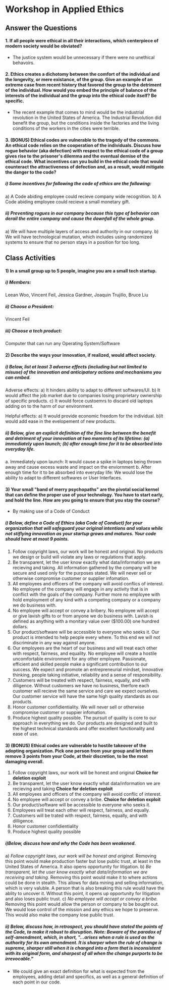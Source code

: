 # Workshop in Applied Ethics
## Answer the Questions

#### 1. If all people were ethical in all their interactions, which centerpiece of modern society would be obviated?
   - The justice system would be unnecessary if there were no unethical behavoirs.

#### 2. Ethics creates a dichotomy between the comfort of the individual and the longevity, or mere existance, of the group. Give an example of an extreme case from recent history that favored the group to the detriment of the individual. How would you embed the principle of balance of the interests of the individual and the group into the ethical code itself? Be specific.
   - The recent example that comes to mind would be the industrial revolution in the United States of America. The Industrial Revolution did benefit the group, but the conditions inside the factories and the living conditions of the workers in the cities were terrible. 

#### 3. (BONUS) Ethical codes are vulnerable to the tragedy of the commons. An ethical code relies on the cooperation of the individuals. Discuss how rogue behavior (aka defection) with respect to the ethical code of a group gives rise to the prisoner's dilemma and the eventual demise of the ethical code. What incentives can you build in the ethical code that would counteract the attractiveness of defection and, as a result, would mitigate the danger to the code?  
   ##### i) Some incentives for following the code of ethics are the following:
   a) A Code abiding employee could recieve company wide recognition.
   b) A Code abiding employee could recieve a small monetary gift.
    
   ##### ii) Preventing rogues in our company because this type of behavior can derail the entire company and cause the downfall of the whole group. 
   a) We will have multiple layers of access and authority in our company. 
   b) We will have technological mutation, which includes using randomized systems to ensure that no person stays in a position for too long.
   
 
  ## Class Activities

#### 1) In a small group up to 5 people, imagine you are a small tech startup. 
   ##### i) Members:
   Leean Woo,
   Vincent Feil,
   Jessica Gardner,
   Joaquin Trujillo,
   Bruce Liu
   
   ##### ii) Choose a President: 
   Vincent Feil
   
   ##### iii) Choose a tech product:
   Computer that can run any Operating System/Software 
   
#### 2) Describe the ways your innovation, if realized, would affect society.

  ##### i) Below, list at least 3 adverse effects (including but not limited to misuse) of the innovation and anticipatory actions and mechanisms you can embed.
  
  Adverse effects: 
  a) It hinders ability to adapt to different softwares/UI.
  b) It would affect the job market due to companies losing proprietary ownership of specific products.
  c) It would force custoemrs to discard old laptops adding on to the harm of our environment.
  
  Helpful effects: 
  a) It would provide economic freedom for the individual.
  b)It would add ease in the evelopement of new products. 
  
  ##### ii) Below, give an explicit definition of the fine line between the benefit and detriment of your innovation at two moments of its lifetime: (a) immediately upon launch; (b) after enough time for it to be absorbed into everyday life.  
   a. Immediately upon launch: It would cause a spike in laptops being thrown away and cause excess waste and impact on the enviornment 
   b. After enough time for it to be absorbed into everyday life: We would lose the ability to adapt to different softwares or User Interfaces. 
     
#### 3)  Your small "band of merry psychopaths" are the pivotal social kernel that can define the proper use of your technology. You have to start early, and hold the line. How are you going to ensure that you stay the course?
   - By making use of a Code of Conduct
  ##### i) Below, define a Code of Ethics (aka Code of Conduct) for your organization that will safeguard your original intentions and values while not stiflying innovation as your startup grows and matures. Your code should have at most 9 points. 
  
  1. Follow copyright laws, our work will be honest and original. 
     No products we design or build will violate any laws or regulations that apply.
  2. Be transparent, let the user know exactly what data/information we are recieving and taking.
     All information gathered by the company will be secure and used only for the purposes stated. We will never sell or otherwise
     compromise customer or supplier infomation.
  3. All employees and officers of the company will avoid conflics of interest.
     No employee of the company will engage in any activity that is in conflict with the goals of the company. Further more no employee with 
     hold employment of any kind with a competing company or a company we do business with. 
  4. No employee will accept or convey a bribery. 
     No employee will accept or give lavish gifts to or from anyone we do business with. Lavish is defined as anything with a monitary
     value over ($100.00) one hundred dollars. 
  5. Our product/software will be accessible to everyone who seeks it.
     Our product is intended to help people every where. To this end we will not discriminate in any way against anyone. 
  6. Our employees are the heart of our business and will treat each other with respect, fairness, and equality.
     No employee will create a hostile uncomfortable environment for any other employee. 
     Passionate, efficient and skilled people make a significant contribution to our success. We expect and
     promote an entrepreneurial mindset, innovative thinking, people taking initiative, reliability and a sense of
     responsibility.
  7. Customers will be treated with respect, fairness, equally, and with diligence.
     Without customers we have no business, therfore each customer will recieve the same service and care we expect ourselves.
     Our customer service will have the same high quality standards as our products.
  8. Honor customer confidientiality.
     We will never sell or otherwise compromise customer or suppier infomation.
  9. Produce highest quality possible.
     The pursuit of quality is core to our approach in everything we do. 
     Our products are designed and built to the highest technical standards and offer excellent functionality and ease of
     use.  
     
     
#### 3) (BONUS) Ethical codes are vulnerable to hostile takeover of the adopting organization. Pick one person from your group and let them remove 3 points from your Code, at their discretion, to be the most damaging overall. 
  1. Follow copyright laws, our work will be honest and original  **Choice for deletion exploit**
  2. Be transparent, let the user know exactly what data/information we are recieving and taking  **Choice for deletion exploit**
  3. All employees and officers of the company will avoid conflic of interest. 
  4. No employee will accept or convey a bribe.  **Choice for deletion exploit**
  5. Our product/software will be accessible to everyone who seeks it. 
  6. Employees will treat each other will respect, fairness, and equally. 
  7. Customers will be trated with respect, fairness, equally, and with dilligence. 
  8. Honor customer confidientiality
  9. Produce highest quality possible
  
  ##### i)Below, discuss how and why the Code has been weakened.
   a) *Follow copyright laws, our work will be honest and original.* 
Removing this point would make production faster but lose public trust, at least in the United States of America. It also opens opportunity for litigation.
   b) *Be transparent, let the user know exactly what data/information we are receiving and taking.*
Removing this point would make it to where actions could be done in stealth. This allows for data mining and selling information, which is very valuble.  A person that is also breaking this rule would have the ablity to uncover it. Without  this point, it opens up opportunity for litigation and also loses public trust.
   c) *No employee will accept or convey a bribe.* 
Removing this point would allow the person or company to be bought out. We would lose control of the mission and any ethics we hope to preserve. This would also make the company lose public trust.     
 
  ##### ii) Below, discuss how, in retrospect, you should have stated the points of the Code, to make it robust to disruption. Note: Beware of the paradox of self-amendment, which, in short, "...arises when a rule is used as the authority for its own amendment. It is sharper when the rule of change is supreme, sharper still when it is changed into a form that is inconsistent with its original form, and sharpest of all when the change purports to be irrevocable."
   - We could give an exact definition for what is expected from the employees, adding detail and specifics, as well as a general definition of each point in our code.
  




